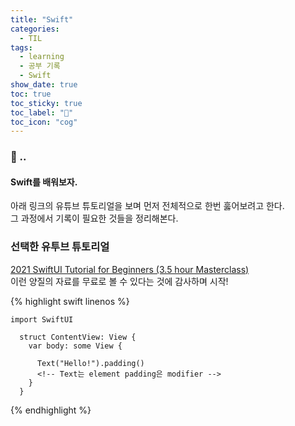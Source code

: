 ```yaml
---
title: "Swift"
categories:
  - TIL
tags:
  - learning
  - 공부 기록
  - Swift
show_date: true
toc: true
toc_sticky: true
toc_label: "👷"
toc_icon: "cog"
---
```


### 💭 ..  
<div class="notice">
  <h4>Swift를 배워보자.</h4>
  <p> 아래 링크의 유튜브 튜토리얼을 보며 먼저 전체적으로 한번 훓어보려고 한다.<br>    
  그 과정에서 기록이 필요한 것들을 정리해본다.</p>
</div>


### 선택한 유투브 튜토리얼
[2021 SwiftUI Tutorial for Beginners (3.5 hour Masterclass)](https://www.youtube.com/watch?v=F2ojC6TNwws&t=1s)   
이런 양질의 자료를 무료로 볼 수 있다는 것에 감사하며 시작!

  {% highlight swift linenos %}

    import SwiftUI

      struct ContentView: View {
        var body: some View {

          Text("Hello!").padding()
          <!-- Text는 element padding은 modifier -->
        }
      }

  {% endhighlight %}
